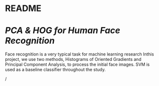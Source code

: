 # README

# ***PCA & HOG for Human Face Recognition***

 Face recognition is a very typical task for machine learning research Inthis project, we use two methods, Histograms of Oriented Gradients and Principal Component Analysis, to process the initial face images. SVM is used as a baseline classifier throughout the study.

/